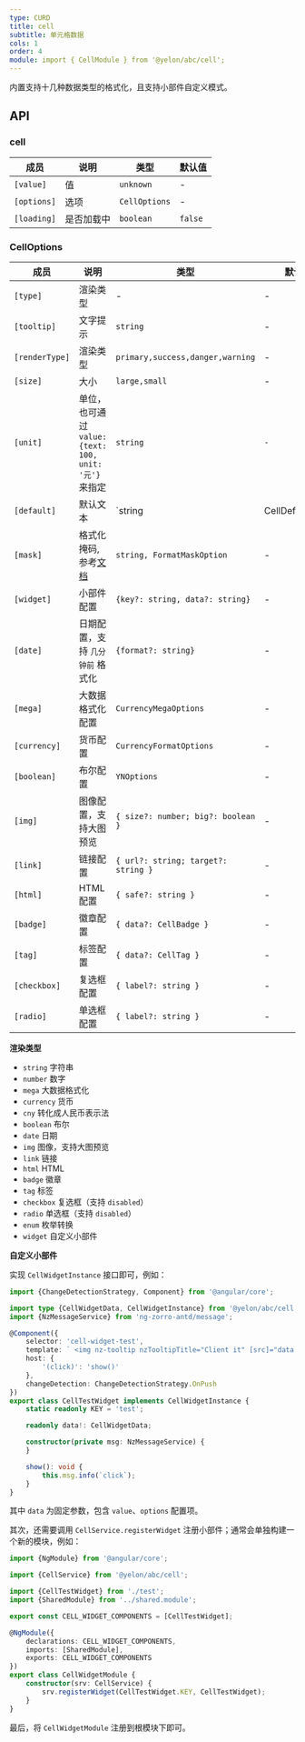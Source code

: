 ```yaml
---
type: CURD
title: cell
subtitle: 单元格数据
cols: 1
order: 4
module: import { CellModule } from '@yelon/abc/cell';
---
```


内置支持十几种数据类型的格式化，且支持小部件自定义模式。

## API

### cell

| 成员          | 说明    | 类型            | 默认值     |
|-------------|-------|---------------|---------|
| `[value]`   | 值     | `unknown`     | -       |
| `[options]` | 选项    | `CellOptions` | -       |
| `[loading]` | 是否加载中 | `boolean`     | `false` |

### CellOptions

| 成员             | 说明                                                                | 类型                                  | 默认值              |
|----------------|-------------------------------------------------------------------|-------------------------------------|------------------|
| `[type]`       | 渲染类型                                                              | -                                   | -                |
| `[tooltip]`    | 文字提示                                                              | `string`                            | -                |
| `[renderType]` | 渲染类型                                                              | `primary,success,danger,warning`    | -                |
| `[size]`       | 大小                                                                | `large,small`                       | -                |
| `[unit]`       | 单位，也可通过 `value: {text: 100, unit: '元'}` 来指定                       | `string`                            | `-`              |
| `[default]`    | 默认文本                                                              | `string                             | CellDefaultText` | - |
| `[mask]`       | 格式化掩码, 参考[文档](https://ng.yunzainfo.com/util/format/zh#formatMask) | `string, FormatMaskOption`          | -                |
| `[widget]`     | 小部件配置                                                             | `{key?: string, data?: string}`     | -                |
| `[date]`       | 日期配置，支持 `几分钟前` 格式化                                                | `{format?: string}`                 | -                |
| `[mega]`       | 大数据格式化配置                                                          | `CurrencyMegaOptions`               | -                |
| `[currency]`   | 货币配置                                                              | `CurrencyFormatOptions`             | -                |
| `[boolean]`    | 布尔配置                                                              | `YNOptions`                         | -                |
| `[img]`        | 图像配置，支持大图预览                                                       | `{ size?: number; big?: boolean }`  | -                |
| `[link]`       | 链接配置                                                              | `{ url?: string; target?: string }` | -                |
| `[html]`       | HTML 配置                                                           | `{ safe?: string }`                 | -                |
| `[badge]`      | 徽章配置                                                              | `{ data?: CellBadge }`              | -                |
| `[tag]`        | 标签配置                                                              | `{ data?: CellTag }`                | -                |
| `[checkbox]`   | 复选框配置                                                             | `{ label?: string }`                | -                |
| `[radio]`      | 单选框配置                                                             | `{ label?: string }`                | -                |

**渲染类型**

- `string` 字符串
- `number` 数字
- `mega` 大数据格式化
- `currency` 货币
- `cny` 转化成人民币表示法
- `boolean` 布尔
- `date` 日期
- `img` 图像，支持大图预览
- `link` 链接
- `html` HTML
- `badge` 徽章
- `tag` 标签
- `checkbox` 复选框（支持 `disabled`）
- `radio` 单选框（支持 `disabled`）
- `enum` 枚举转换
- `widget` 自定义小部件

**自定义小部件**

实现 `CellWidgetInstance` 接口即可，例如：

```ts
import {ChangeDetectionStrategy, Component} from '@angular/core';

import type {CellWidgetData, CellWidgetInstance} from '@yelon/abc/cell';
import {NzMessageService} from 'ng-zorro-antd/message';

@Component({
    selector: 'cell-widget-test',
    template: ` <img nz-tooltip nzTooltipTitle="Client it" [src]="data.value" class="img" style="cursor: pointer" /> `,
    host: {
        '(click)': 'show()'
    },
    changeDetection: ChangeDetectionStrategy.OnPush
})
export class CellTestWidget implements CellWidgetInstance {
    static readonly KEY = 'test';

    readonly data!: CellWidgetData;

    constructor(private msg: NzMessageService) {
    }

    show(): void {
        this.msg.info(`click`);
    }
}
```

其中 `data` 为固定参数，包含 `value`、`options` 配置项。

其次，还需要调用 `CellService.registerWidget` 注册小部件；通常会单独构建一个新的模块，例如：

```ts
import {NgModule} from '@angular/core';

import {CellService} from '@yelon/abc/cell';

import {CellTestWidget} from './test';
import {SharedModule} from '../shared.module';

export const CELL_WIDGET_COMPONENTS = [CellTestWidget];

@NgModule({
    declarations: CELL_WIDGET_COMPONENTS,
    imports: [SharedModule],
    exports: CELL_WIDGET_COMPONENTS
})
export class CellWidgetModule {
    constructor(srv: CellService) {
        srv.registerWidget(CellTestWidget.KEY, CellTestWidget);
    }
}
```

最后，将 `CellWidgetModule` 注册到根模块下即可。
